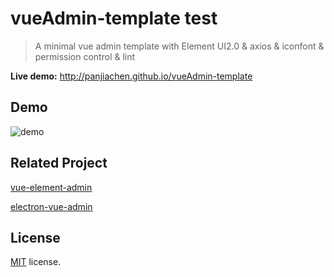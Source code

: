 # vueAdmin-template test

> A minimal vue admin template with Element UI2.0 & axios & iconfont & permission control & lint

**Live demo:** http://panjiachen.github.io/vueAdmin-template


## Demo
![demo](https://github.com/PanJiaChen/PanJiaChen.github.io/blob/master/images/demo.gif)

## Related Project
 [vue-element-admin](https://github.com/PanJiaChen/vue-element-admin)

 [electron-vue-admin](https://github.com/PanJiaChen/electron-vue-admin)


## License
[MIT](https://github.com/PanJiaChen/vueAdmin-template/blob/master/LICENSE) license.
